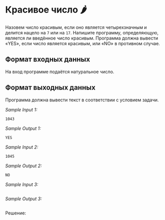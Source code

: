 # Красивое число 🌶️


Назовем число красивым, если оно является четырехзначным и делится нацело на ```7``` или на ```17```. Напишите программу, определяющую, является ли введённое число красивым. Программа должна вывести «YES», если число является красивым, или «NO» в противном случае.

## Формат входных данных
На вход программе подаётся натуральное число.

## Формат выходных данных
Программа должна вывести текст в соответствии с условием задачи.

*Sample Input 1:*
```
1043
```

*Sample Output 1:*
```
YES
```

*Sample Input 2:*
```
1045
```

*Sample Output 2:*
```
NO
```

*Sample Input 3:*
```

```

*Sample Output 3:*
```

```

Решение:
```python

```
